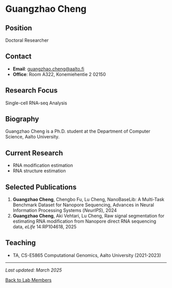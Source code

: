 # Guangzhao Cheng

## Position
Doctoral Researcher

## Contact
- **Email**: guangzhao.cheng@aalto.fi
- **Office**: Room A322, Konemiehentie 2 02150

## Research Focus
Single-cell RNA-seq Analysis

## Biography
Guangzhao Cheng is a Ph.D. student at the Department of Computer Science, Aalto University.


## Current Research
- RNA modification estimation 
- RNA structure estimation

## Selected Publications
1. **Guangzhao Cheng**, Chengbo Fu, Lu Cheng, NanoBaseLib: A Multi-Task Benchmark Dataset for Nanopore Sequencing, Advances in Neural Information Processing Systems (*NeurIPS*), 2024
2. **Guangzhao Cheng**, Aki Vehtari, Lu Cheng, Raw signal segmentation for estimating RNA modification from Nanopore direct RNA sequencing data, *eLife* 14:RP104618, 2025

## Teaching
- TA, CS-E5865 Computational Genomics, Aalto University (2021-2023)

---
*Last updated: March 2025*

[Back to Lab Members](/people) 
